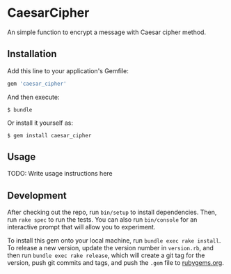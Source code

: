 # CaesarCipher

An simple function to encrypt a message with Caesar cipher method.

## Installation

Add this line to your application's Gemfile:

```ruby
gem 'caesar_cipher'
```

And then execute:

    $ bundle

Or install it yourself as:

    $ gem install caesar_cipher

## Usage

TODO: Write usage instructions here

## Development

After checking out the repo, run `bin/setup` to install dependencies. Then, run `rake spec` to run the tests. You can also run `bin/console` for an interactive prompt that will allow you to experiment.

To install this gem onto your local machine, run `bundle exec rake install`. To release a new version, update the version number in `version.rb`, and then run `bundle exec rake release`, which will create a git tag for the version, push git commits and tags, and push the `.gem` file to [rubygems.org](https://rubygems.org).

